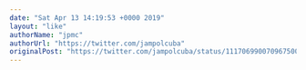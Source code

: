 ```yaml
---
date: "Sat Apr 13 14:19:53 +0000 2019"
layout: "like"
authorName: "jpmc"
authorUrl: "https://twitter.com/jampolcuba"
originalPost: "https://twitter.com/jampolcuba/status/1117069900709675009"
---
```

